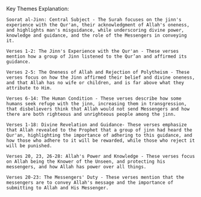 Key Themes Explanation:

    Soorat al-Jinn: Central Subject - The Surah focuses on the jinn's experience with the Qur'an, their acknowledgment of Allah's oneness, and highlights man's misguidance, while underscoring divine power, knowledge and guidance, and the role of the Messengers in conveying it.

    Verses 1-2: The Jinn's Experience with the Qur'an - These verses mention how a group of Jinn listened to the Qur’an and affirmed its guidance.

    Verses 2-5: The Oneness of Allah and Rejection of Polytheism - These verses focus on how the Jinn affirmed their belief and divine oneness, and that Allah has no wife or children, and is far above what they attribute to Him.

    Verses 6-14: The Human Condition - These verses describe how some humans seek refuge with the jinn, increasing them in transgression, that disbelievers think that Allah would not send Messengers and how there are both righteous and unrighteous people among the jinn.

    Verses 1-18: Divine Revelation and Guidance- These verses emphasize that Allah revealed to the Prophet that a group of jinn had heard the Qur'an, highlighting the importance of adhering to this guidance, and how those who adhere to it will be rewarded, while those who reject it will be punished.

    Verses 20, 23, 26-28: Allah's Power and Knowledge - These verses focus on Allah being the Knower of the Unseen, and protecting his messengers, and how Allah has power over all things.

    Verses 20-23: The Messengers' Duty - These verses mention that the messengers are to convey Allah's message and the importance of submitting to Allah and His Messenger.